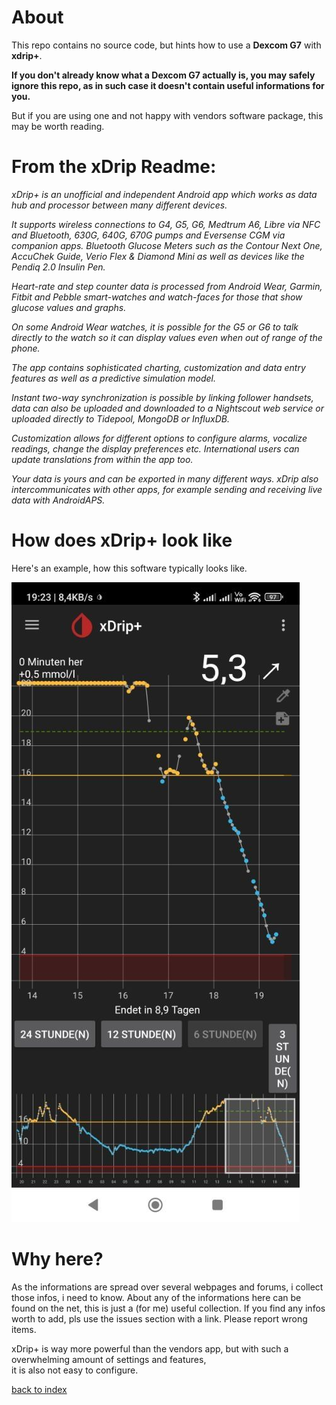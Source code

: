 # About
This repo contains no source code, but hints how to use a **Dexcom G7** with **xdrip+**.

**If you don't already know what a Dexcom G7 actually is, you may safely ignore this repo,
as in such case it doesn't contain useful informations for you.**

But if you are using one and not happy with vendors software package, this may be worth reading.

# From the xDrip Readme:

*xDrip+ is an unofficial and independent Android app which works as data hub and processor between many different devices.*

*It supports wireless connections to G4, G5, G6, Medtrum A6, Libre via NFC and Bluetooth, 630G, 640G, 670G pumps and Eversense CGM via companion apps. Bluetooth Glucose Meters such as the Contour Next One, AccuChek Guide, Verio Flex & Diamond Mini as well as devices like the Pendiq 2.0 Insulin Pen.*

*Heart-rate and step counter data is processed from Android Wear, Garmin, Fitbit and Pebble smart-watches and watch-faces for those that show glucose values and graphs.*

*On some Android Wear watches, it is possible for the G5 or G6 to talk directly to the watch so it can display values even when out of range of the phone.*

*The app contains sophisticated charting, customization and data entry features as well as a predictive simulation model.*

*Instant two-way synchronization is possible by linking follower handsets, data can also be uploaded and downloaded to a Nightscout web service or uploaded directly to Tidepool, MongoDB or InfluxDB.*

*Customization allows for different options to configure alarms, vocalize readings, change the display preferences etc. International users can update translations from within the app too.*

*Your data is yours and can be exported in many different ways. xDrip also intercommunicates with other apps, for example sending and receiving live data with AndroidAPS.*


# How does xDrip+ look like

Here's an example, how this software typically looks like.

![alt text](doc/example.jpg)

# Why here?

As the informations are spread over several webpages and forums, i collect those infos, i need to know.
About any of the informations here can be found on the net, this is just a (for me) useful collection.
If you find any infos worth to add, pls use the issues section with a link. Please report wrong items.

xDrip+ is way more powerful than the vendors app, but with such a overwhelming amount of settings and features,  
it is also not easy to configure.

[back to index](Index.md)
